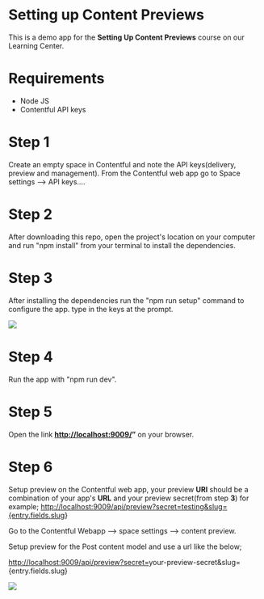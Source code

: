 # Setting up Content Previews

This is a demo app for the **Setting Up Content Previews** course on our Learning Center.

# Requirements

 - Node JS
 - Contentful API keys



# Step 1

Create an empty space in Contentful and note the API keys(delivery, preview and management).
From the Contentful web app go to  Space settings --> API keys....


# Step 2
After downloading this repo, open the project's location on your computer and run "npm install" from your terminal to install the dependencies.

# Step 3
After installing the dependencies run the "npm run setup" command to configure the app.
type in the keys at the prompt. 


**![](https://lh4.googleusercontent.com/gV77Phr6-Pg9z8VyKu4nvkN4Kq4r9BLLFUXfiFP4cBHyMB5mwCm0SzI9zQtfbygAAQMWt749G8XrFETx8Qs6UaxqkWnXtzH-lqvjCZv2vrT-0MmyXe3_MEPrWF5aSxguOposws2y=s0)**


# Step 4
Run the app with "npm run dev".

# Step 5
Open the link **[http://localhost:9009/](http://localhost:9009/)”** on your browser.

# Step 6
Setup preview on the Contentful web app, your preview **URl** should be a combination of your app's **URL** and your preview secret(from step **3**) for example; [http://localhost:9009/api/preview?secret=testing&slug={entry.fields.slug](http://localhost:9009/api/preview?secret=testing&slug=%7Bentry.fields.slug)}

Go to the Contentful Webapp --> space settings --> content preview.

Setup preview for the Post content model and use a url like the below;

[http://localhost:9009/api/preview?secret=](http://localhost:9009/api/preview?secret=your)your-preview-secret&slug={entry.fields.slug}

**![](https://lh5.googleusercontent.com/pteeUdPY97uJGVZvIPbvWGnC48YZvb0CfE3g0EI4mAsQ4_trTLuqpQWA86yLGnDym9wnp526UT77fFu6w-SfJYA2SHto_umHh53M00BDI2eMk_j4c9NMc8hWjY2eJjxQfnYHJHRY=s0)**



